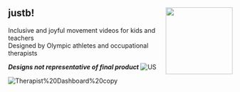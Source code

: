 ## justb! <img align="right" width="150" height="150" src="https://user-images.githubusercontent.com/102714188/176009427-2542a245-186f-4793-8eaf-f3e9f662d030.png">

Inclusive and joyful movement videos for kids and teachers<br>
Designed by Olympic athletes and occupational therapists


***Designs not representative of final product***
![US](https://user-images.githubusercontent.com/102714188/176011673-62ad57e2-a730-4759-aca1-eb6e5879acf2.png)

![Therapist%20Dashboard%20copy](https://user-images.githubusercontent.com/102714188/176011726-8788083b-742b-46c3-a13b-40d249cbb3df.jpg)

<!--

**Here are some ideas to get you started:**

A short introduction - what is your organization all about?
🌈 Contribution guidelines - how can the community get involved?
👩‍💻 Useful resources - where can the community find your docs? Is there anything else the community should know?
🍿 Fun facts - what does your team eat for breakfast?
🧙 Remember, you can do mighty things with the power of [Markdown](https://docs.github.com/github/writing-on-github/getting-started-with-writing-and-formatting-on-github/basic-writing-and-formatting-syntax)
-->
